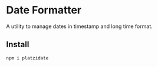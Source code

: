 # Date Formatter

A utility to manage dates in timestamp and long time format.

## Install

```Terminal
npm i platzidate
```

